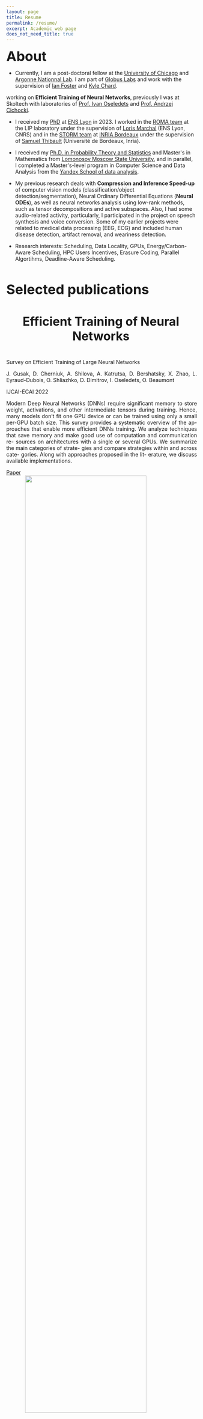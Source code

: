```yaml
---
layout: page
title: Resume
permalink: /resume/
excerpt: Academic web page
does_not_need_title: true
---
```

<h1 style="margin:0px; font-size: 36px">About</h1>

- Currently, I am a post-doctoral fellow at the <a href="https://www.uchicago.edu/">University of Chicago</a> and <a href="https://www.anl.gov/">Argonne Nationnal Lab</a>. 
I am part of <a href="https://labs.globus.org/">Globus Labs</a> and work with the supervision of <a href="https://www.anl.gov/profile/ian-t-foster">Ian Foster</a> and <a href="https://cs.uchicago.edu/people/kyle-chard/">Kyle Chard</a>.

working on **Efficient Training of Neural Networks**, previously I was at Skoltech with laboratories of <a href="https://scholar.google.com/citations?user=5kMqBQEAAAAJ&hl=en"> Prof. Ivan Oseledets</a> and <a href="https://scholar.google.com/citations?user=wpZDx1cAAAAJ&hl=en">Prof. Andrzej Cichocki</a>.

- I received my <a href="https://theses.hal.science/tel-04260094/file/GONTHIER_Maxime_2023ENSL0061.pdf">PhD</a> at <a href="http://www.ens-lyon.fr/">ENS Lyon</a> in 2023. I worked in the <a href="http://www.ens-lyon.fr/LIP/ROMA/">ROMA team</a> at the LIP laboratory under the supervision of <a href="http://perso.ens-lyon.fr/loris.marchal/" label="Loris MARCHAL website">Loris Marchal</a> (ENS Lyon, CNRS) and in the <a href="https://www.inria.fr/fr/storm">STORM team</a> at <a href="https://www.inria.fr/fr/centre-inria-universite-bordeaux">INRIA Bordeaux</a> under the supervision of <a href="https://dept-info.labri.fr/~thibault/" label="link to the Samuel THIBAULT's website"> Samuel Thibault</a> (Université de Bordeaux, Inria).</p>


- I received my <a href="http://mech.math.msu.su/~snark/files/diss/0169diss.pdf">Ph.D. in Probability Theory and Statistics</a> and Master's in Mathematics from <a href="http://new.math.msu.su/department/probab/os/index-e.html">Lomonosov Moscow State University</a>, and in parallel, I completed a Master's-level program in Computer Science and Data Analysis from the <a href="https://yandexdataschool.com/">Yandex School of data analysis</a>.

- My previous research deals with **Compression and Inference Speed-up** of computer vision models (classification/object detection/segmentation), Neural Ordinary Differential Equations (**Neural ODEs**), as well as neural networks analysis using low-rank methods, such as tensor decompositions and active subspaces.  Also, I had some audio-related activity,  particularly, I participated in the project on speech synthesis and voice conversion. Some of my earlier projects were related to medical data processing (EEG, ECG)  and included human disease detection, artifact removal, and weariness detection.

- Research interests: Scheduling, Data Locality, GPUs, Energy/Carbon-Aware Scheduling, HPC Users Incentives, Erasure Coding, Parallel Algortihms, Deadline-Aware Scheduling.

<h1 style="font-size: 36px">Selected publications</h1>

<h2 style="font-size: 32px; text-align: center">Efficient Training of Neural Networks</h2>

<div class="row publications">
    <div class="col-sm-5 vcenter marginbottom">
        <img class="img-responsive pub-image" src="/assets/about/survey.png" alt="" />
    </div>
    <div class="col-sm-7 vcenter" style="margin-right: -4px; text-align: justify;">
        <p class="title">Survey on Efficient Training of Large Neural Networks</p>
        <p class="authors">J. Gusak, D. Cherniuk, A. Shilova, A. Katrutsa, D. Bershatsky, X. Zhao, L. Eyraud-Dubois, O. Shliazhko, D. Dimitrov, I. Oseledets, O. Beaumont</p>
        <p class="conf">IJCAI-ECAI 2022</p>
        <p class="description">
            Modern Deep Neural Networks (DNNs) require significant memory to store weight, activations, and other intermediate tensors during training. Hence, many models don’t fit one GPU device or can be trained using only a small per-GPU batch size. This survey provides a systematic overview of the ap- proaches that enable more efficient DNNs training. We analyze techniques that save memory and make good use of computation and communication re- sources on architectures with a single or several GPUs. We summarize the main categories of strate- gies and compare strategies within and across cate- gories. Along with approaches proposed in the lit- erature, we discuss available implementations.
        </p>
        <div class="links">
            <a href="https://www.ijcai.org/proceedings/2022/0769.pdf">Paper</a>
        </div>
    </div>
</div>

<div class="row publications">
    <div class="col-sm-5 vcenter marginbottom">
        <img class="img-responsive pub-image" src="/assets/about/hiremate.png" alt="" style="max-width: 100%; height: auto; width: 80%; display: block; margin: 0 auto;" />
    </div>
    <div class="col-sm-7 vcenter" style="margin-right: -4px; text-align: justify;">
        <p class="title">HiRemate: Hierarchical Approach for Efficient Re-materialization of Neural Networks</p>
        <p class="authors">J. Gusak, X. Zhao, T.L. Hellard, Z. Li, L. Eyraud-Dubois, O. Beaumont</p>
        <p class="conf">ICML 2025</p>
        <p class="description">
            Training deep neural networks (DNNs) on memory-limited GPUs is challenging, as storing intermediate activations often exceeds available memory. Re-materialization, a technique that preserves exact computations, addresses this by selectively recomputing activations instead of storing them. However, existing methods either fail to scale, lack generality, or introduce excessive execution overhead. We introduce HiRemate a hierarchical re-materialization framework that recursively partitions large computation graphs, applies optimized solvers at multiple levels, and merges solutions into a global efficient training schedule. This enables scalability to significantly larger graphs than prior ILP-based methods while keeping runtime overhead low. Designed for single-GPU models and activation re-materialization, HiRemate extends the feasibility of training networks with thousands of graph nodes, surpassing prior methods in both efficiency and scalability. Experiments on various types of networks yield up to 50-70% memory reduction with only 10-15% overhead, closely matching optimal solutions while significantly reducing solver time.
        </p>
        <div class="links">
            <a href="https://openreview.net/pdf?id=rnx11J4hsg">Paper</a>
        </div>
    </div>
</div>

<!-- <div class="row publications">
    <div class="col-sm-5 vcenter marginbottom">
        <img class="img-responsive pub-image" src="/assets/about/rockmate.png" alt="" />
    </div>
    <div class="col-sm-7 vcenter" style="margin-right: -4px; text-align: justify;">
        <p class="title">Rockmate: an Efficient, Fast, Automatic and Generic Tool for Re-materialization in PyTorch</p>
        <p class="authors">X. Zhao, T.L. Hellard, L. Eyraud-Dubois, J. Gusak, O. Beaumont</p>
        <p class="conf">ICML 2023</p>
        <p class="description">
            We propose Rockmate to control the memory requirements when training PyTorch DNN models. Rockmate is an automatic tool that starts from the model code and generates an equivalent model, using a predefined amount of memory for activations, at the cost of a few re-computations. Rockmate automatically detects the structure of computational and data dependencies and rewrites the initial model as a sequence of complex blocks. We show that such a structure is widespread and can be found in many models in the literature (Transformer based models, ResNet, RegNets,...). This structure allows us to solve the problem in a fast and efficient way, using an adaptation of Checkmate (too slow on the whole model but general) at the level of individual blocks and an adaptation of Rotor (fast but limited to sequential models) at the level of the sequence itself. We show through experiments on many models that Rockmate is as fast as Rotor and as efficient as Checkmate, and that it allows in many cases to obtain a significantly lower memory consumption for activations (by a factor of 2 to 5) for a rather negligible overhead (of the order of 10% to 20%). Rockmate is open source and available at https://github.com/topal-team/rockmate.
        </p>
        <div class="links">
            <a href="https://openreview.net/pdf?id=wLAMOoL0KD">Paper</a>
        </div>
    </div>
</div> -->

<div class="row publications">
    <div class="col-sm-5 vcenter marginbottom">
        <img class="img-responsive pub-image" src="/assets/about/fewbit.png" alt="" />
    </div>
    <div class="col-sm-7 vcenter" style="margin-right: -4px; text-align: justify;">
        <p class="title">Few-bit backward: Quantized gradients of activation functions for memory footprint reduction</p>
        <p class="authors">G. Novikov, D. Bershatsky, J. Gusak, A. Shonenkov, D. Dimitrov, I. Oseledets</p>
        <p class="conf">ICML 2023</p>
        <p class="description">
            Memory footprint is one of the main limiting factors for large neural network training. In backpropagation, one needs to store the input to each operation in the computational graph. Every modern neural network model has quite a few pointwise nonlinearities in its architecture, and such operations induce additional memory costs that, as we show, can be significantly reduced by quantization of the gradients. We propose a systematic approach to compute optimal quantization of the retained gradients of the pointwise nonlinear functions with only a few bits per each element. We show that such approximation can be achieved by computing an optimal piecewise-constant approximation of the derivative of the activation function, which can be done by dynamic programming. The drop-in replacements are implemented for all popular nonlinearities and can be used in any existing pipeline. We confirm the memory reduction and the same convergence on several open benchmarks.
        </p>
        <div class="links">
            <a href="https://proceedings.mlr.press/v202/novikov23a/novikov23a.pdf">Paper</a>
        </div>
    </div>
</div>



<h2 style="font-size: 32px; text-align: center">Inference Speed-up and Compression of Neural Networks</h2>

<!-- <> -->
<div class="row publications">
    <div class="col-sm-5 vcenter marginbottom">
        <img class="img-responsive pub-image" src="/assets/about/qcpd-epc.png" alt="" />
    </div>
    <div class="col-sm-7 vcenter" style="margin-right: -4px; text-align: justify;">
        <p class="title">Quantization Aware Factorization for Deep Neural Network Compression</p>
        <p class="authors">D. Cherniuk, S. Abukhovich, A.H. Phan, I. Oseledets, A. Cichocki, J. Gusak</p>
        <p class="conf">Journal of Artificial Intelligence Research, 2024</p>
        <p class="description">
            Tensor decomposition of convolutional and fully-connected layers is an effective way to reduce parameters and FLOP in neural networks. Due to memory and power consumption limitations of mobile or embedded devices, the quantization step is usually necessary when pre-trained models are deployed. A conventional post-training quantization approach applied to networks with decomposed weights yields a drop in accuracy. This motivated us to develop an algorithm that finds tensor approximation directly with quantized factors and thus benefit from both compression techniques while keeping the prediction quality of the model. Namely, we propose to use Alternating Direction Method of Multipliers (ADMM) for Canonical Polyadic (CP) decomposition with factors whose elements lie on a specified quantization grid. We compress neural network weights with a devised algorithm and evaluate it's prediction quality and performance. We compare our approach to state-of-the-art post-training quantization methods and demonstrate competitive results and high flexibility in achiving a desirable quality-performance tradeoff.
        </p>
        <div class="links">
            <a href="https://arxiv.org/pdf/2308.04595.pdf">Paper</a>
        </div>
    </div>
</div>

<div class="row publications">
    <div class="col-sm-5 vcenter marginbottom">
        <img class="img-responsive pub-image" src="/assets/about/cpd-epc.png" alt="" />
    </div>
    <div class="col-sm-7 vcenter" style="margin-right: -4px; text-align: justify;">
        <p class="title">Stable Low-rank Tensor Decomposition for Compression of Convolutional Neural Network</p>
        <p class="authors">A.H. Phan, K. Sobolev, K. Sozykin, D. Ermilov, J. Gusak, P. Tichavsky, V. Glukhov, I. Oseledets, A. Cichocki</p>
        <p class="conf">ECCV 2020</p>
        <p class="description">
            Most state of the art deep neural networks are overparameterized and exhibit a high computational cost. A straightforward approach to this problem is to replace convolutional kernels with its low-rank tensor approximations, whereas the Canonical Polyadic tensor Decomposition is one of the most suited models. However, fitting the convolutional tensors by numerical optimization algorithms often encounters diverging components, i.e., extremely large rank-one tensors but canceling each other. Such degeneracy often causes the non-interpretable result and numerical instability for the neural network fine-tuning. This paper is the first study on degeneracy in the tensor decomposition of convolutional kernels. We present a novel method, which can stabilize the low-rank approximation of convolutional kernels and ensure efficient compression while preserving the high-quality performance of the neural networks. We evaluate our approach on popular CNN architectures for image classification and show that our method results in much lower accuracy degradation and provides consistent performance.
        </p>
        <div class="links">
            <a href="https://arxiv.org/pdf/2008.05441.pdf">Paper</a>
        </div>
    </div>
</div>

<div class="row publications">
    <div class="col-sm-5 vcenter marginbottom">
        <img class="img-responsive pub-image" src="/assets/about/musco.png" alt=""/>
    </div>
    <div class="col-sm-7 vcenter" style="margin-right: -4px; text-align: justify;">
        <p class="title">Automated Multi-Stage Compression of Neural Networks</p>
        <p class="authors"> <b>J. Gusak, M. Kholiavchenko</b>, E. Ponomarev, L. Markeeva, A. Cichocki, I. Oseledets</p>
        <p class="conf">ICCV 2019 Workshop on Low-Power Computer Vision</p>
        <p class="description">
            We propose a new simple and efficient iterative approach for compression of deep neural networks, which alternates low-rank factorization with smart rank selection and fine-tuning. We demonstrate the efficiency of our method comparing to non-iterative ones. Our approach improves the compression rate while maintaining the accuracy for a variety of computer vision tasks.
        </p>
        <div class="links">
            <a href="http://openaccess.thecvf.com/content_ICCVW_2019/papers/LPCV/Gusak_Automated_Multi-Stage_Compression_of_Neural_Networks_ICCVW_2019_paper.pdf">Paper</a>
            <a href="https://rebootingcomputing.ieee.org/images/files/pdf/iccv-2019_julia-gusak.pdf">Presentation</a>
            <a href="https://github.com/musco-ai/musco-pytorch/tree/develop">Code-PyTorch</a>
            <a href="https://github.com/musco-ai/musco-tf">Code-TensorFlow</a>
        </div>
    </div>
</div>

<div class="row publications">
    <div class="col-sm-5 vcenter marginbottom">
        <img class="img-responsive pub-image" src="/assets/about/ron.png" alt=""/>
    </div>
    <div class="col-sm-7 vcenter" style="margin-right: -4px; text-align: justify;">
        <p class="title">Reduced-Order Modeling of Deep Neural Networks</p>
        <p class="authors"><b>J. Gusak, T. Daulbaev</b> E. Ponomarev, A. Cichocki, I. Oseledets</p>
        <p class="conf">Computational Mathematics and Mathematical Physics Journal, 2021</p>
        <p class="description">
            We introduce a new method for speeding up the inference of deep neural networks. It is somewhat inspired by the reduced-order modeling techniques for dynamical systems. The cornerstone of the proposed method is the maximum volume algorithm. We demonstrate efficiency on VGG and ResNet architectures pre-trained on different datasets. We show that in many practical cases it is possible to replace convolutional layers with much smaller fully-connected layers with a relatively small drop in accuracy.
        </p>
        <div class="links">
            <a href="https://arxiv.org/pdf/1910.06995">Paper</a>
        </div>
    </div>
</div>

<div class="row publications">
    <div class="col-sm-5 vcenter marginbottom">
        <img class="img-responsive pub-image" src="/assets/about/asnet.png" alt=""/>
    </div>
    <div class="col-sm-7 vcenter" style="margin-right: -4px; text-align: justify;">
        <p class="title">Active Subspace of Neural Networks: Structural Analysis and Universal Attacks</p>
        <p class="authors"> C. Cui, K. Zhang, T. Daulbaev, J. Gusak, I. Oseledets, Z. Zhang</p>
        <p class="conf"> SIAM Journal on Mathematics of Data Science (SIMODS), 2020</p>
        <p class="description">
            Active subspace is a model reduction method widely used in the uncertainty quantification community. Firstly, we employ the active subspace to measure the number of" active neurons" at each intermediate layer and reduce the number of neurons from several thousands to several dozens, yielding to a new compact network. Secondly, we propose analyzing the vulnerability of a neural network using active subspace and finding an additive universal adversarial attack vector that can misclassify a dataset with a high probability.
        </p>
        <div class="links">
            <a href="https://arxiv.org/pdf/1910.13025.pdf">Paper</a>
            <a href="https://github.com/chunfengc/ASNet">Code</a>
        </div>
    </div>
</div>

<h2 style="font-size: 32px; text-align: center">Neural Ordinary Differential Equations (Neural ODEs)</h2>

<div class="row publications">
    <div class="col-sm-5 vcenter marginbottom">
        <img class="img-responsive pub-image" src="/assets/about/neural-ode-norm.png" alt=""/>
    </div>
    <div class="col-sm-7 vcenter" style="margin-right: -4px; text-align: justify;">
        <p class="title">Towards Understanding Normalization in Neural ODEs</p>
        <p class="authors"> <b>J. Gusak</b>, L. Markeeva, T. Daulbaev, A. Katrutsa, A. Cichocki, I. Oseledets</p>
        <p class="conf">ICLR 2020 DeepDiffeq workshop</p>
        <p class="description">
            Normalization is an important and vastly investigated technique in deep learning. However, its role for Ordinary Differential Equation based networks (neural ODEs) is still poorly understood. This paper investigates how different normalization techniques affect the performance of neural ODEs. Particularly, we show that it is possible to achieve 93% accuracy in the CIFAR-10 classification task, and to the best of our knowledge, this is the highest reported accuracy among neural ODEs tested on this problem.
        </p>
        <div class="links">
            <a href="https://openreview.net/forum?id=mllQ3QNNr9d">Paper</a>
            <a href="https://drive.google.com/file/d/1rbpudtm01WfpYPJaew-OmTK1BaDwQE0p/view?usp=sharing">Presentation</a>
            <a href="https://github.com/juliagusak/neural-ode-norm">Code</a>
        </div>
    </div>
</div>

<div class="row publications">
    <div class="col-sm-5 vcenter marginbottom">
        <img class="img-responsive pub-image" src="/assets/about/iam.png" alt=""/>
    </div>
    <div class="col-sm-7 vcenter" style="margin-right: -4px; text-align: justify;">
        <p class="title">Interpolation technique to speed up gradients propagation in neural ordinary differential equations</p>
        <p class="authors"> T. Daulbaev, A. Katrutsa, L. Markeeva, J. Gusak, A. Cichocki, I. Oseledets</p>
        <p class="conf">NeurIPS 2020</p>
        <p class="description"> We propose a simple interpolation-based method for the efficient approximation of gradients in neural ODE models. We compare it with reverse dynamic method (known in literature as ''adjoint method'') to train neural ODEs on classification, density estimation and inference approximation tasks. We also propose a theoretical justification of our approach using logarithmic norm formalism. As a result, our method allows  faster model training than reverse dynamic method on several standard benchmarks.
        </p>
        <div class="links">
            <a href="https://arxiv.org/abs/2003.05271">Paper</a>
        </div>
    </div>
</div>



<br/>
<h1 style="font-size: 36px">Selected projects</h1>
<!-- < -->
<!-- <div id="projects"> -->
<div class="row projects">
    <div class="col col-sm-3 vcenter imgcol marginbottom">
        <img class="img-responsive proj-img" src="/assets/about/metasolver.png" alt=""/>
    </div>
    <div class="col col-sm-9 vcenter" style="margin-right: -4px; text-align: justify;">
        <p class="title">MetaSolver</p>
        <p class="description">
        A Python library that supports neural ODEs with MetaODE blocks: propagation through them is performed using sampling or ensembling of ODE solvers rather than a pre-defined one.
        </p>
        <div class="links">
            <a href="https://github.com/juliagusak/neural-ode-metasolver">Code</a>
        </div>
    </div>
</div>

<div class="row projects">
    <div class="col col-sm-3 vcenter imgcol marginbottom">
        <img class="img-responsive proj-img" src="/assets/about/musco2.png" alt=""/>
    </div>
    <div class="col col-sm-9 vcenter" style="margin-right: -4px; text-align: justify;">
        <p class="title">MUSCO: MUlti-Stage COmpression of neural networks</p>
        <p class="description">
        A Python library for convenient neural network compression based on tensor approximations. It supports both automated and manual compression schemes.
        </p>
        <div class="links">
            <a href="https://github.com/musco-ai/musco-pytorch/tree/develop">Code</a>
        </div>
    </div>
</div>

<div class="row projects">
    <div class="col col-sm-3 vcenter imgcol marginbottom">
        <img class="img-responsive proj-img" src="/assets/about/flopco.jpg" alt=""/>
    </div>
    <div class="col col-sm-9 vcenter" style="margin-right: -4px; text-align: justify;">
        <p class="title">FlopCo: FLOP and other statistics COunter for Pytorch neural networks</p>
        <p class="description">
        A Python library FlopCo has been created to make FLOP and MAC counting simple and accessible for  Pytorch  neural networks. Moreover, FlopCo allows to collect other useful model statistics, such as number of parameters, shapes of layer inputs/outputs, etc.
        </p>
        <div class="links">
            <a href="https://github.com/juliagusak/flopco-pytorch">Code</a>
        </div>
    </div>
</div>

<div class="row projects">
    <div class="col col-sm-3 vcenter imgcol marginbottom">
        <img class="img-responsive proj-img" src="/assets/about/dataloaders.jpg" alt=""/>
    </div>
    <div class="col col-sm-9 vcenter" style="margin-right: -4px; text-align: justify;">
        <p class="title">Data loaders for speech and audio data sets</p>
        <p class="description">
        A Python library with PyTorch and TFRecords data loaders for convenient preprocessing of popular speech, music and environmental sound data sets.
        </p>
        <div class="links">
            <a href="https://github.com/juliagusak/dataloaders">Code</a>
        </div>
    </div>
</div>

<div class="row projects">
    <div class="col col-sm-3 vcenter imgcol marginbottom">
        <img class="img-responsive proj-img" src="/assets/about/audio_classification.jpg" alt=""/>
    </div>
    <div class="col col-sm-9 vcenter" style="margin-right: -4px; text-align: justify;">
        <p class="title">Speaker identification using neural network models</p>
        <p class="description">
        In the framework of this project a <a href="https://arxiv.org/abs/1704.01279">WaveNet-style autoencoder</a> model for audio synthesis and a <a href="https://arxiv.org/abs/1711.10282">neural network</a> for environment sounds classification have been adopted to solve speaker identification task. 
        </p>
        <div class="links">
            <a href="https://github.com/juliagusak/audio_classification">Code</a>
        </div>
    </div>
</div>

<div class="row projects">
    <div class="col col-sm-3 vcenter imgcol marginbottom">
        <img class="img-responsive proj-img" src="/assets/about/scatnet.png" alt=""/>
    </div>
    <div class="col col-sm-9 vcenter" style="margin-right: -4px; text-align: justify;">
        <p class="title">Scattering transform</p>
        <p class="description">
         Python implementation of the scattering transform from MATLAB toolbox <a href="https://www.di.ens.fr/data/software/scatnet">ScatNet</a>. 
        </p>
        <div class="links">
            <a href="https://github.com/juliagusak/scatnet_python">Code</a>
        </div>
    </div>
</div>

<div class="row projects">
    <div class="col col-sm-3 vcenter imgcol marginbottom">
        <img class="img-responsive proj-img" src="/assets/about/ftrl-proximal.png" alt=""/>
    </div>
    <div class="col col-sm-9 vcenter" style="margin-right: -4px; text-align: justify;">
        <p class="title">Per-Coordinate FTRL-Proximal with L1 and L2 Regularization for Logistic Regression</p>
        <p class="description">
         C++ implementation of the online optimization algorithm for logistic regression training, described in the following <a href="http://static.googleusercontent.com/media/research.google.com/en//pubs/archive/41159.pdf">paper.</a> 
        </p>
        <div class="links">
            <a href="https://github.com/juliagusak/ftrl-proximal">Code</a>
        </div>
    </div>
</div>


